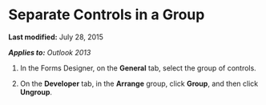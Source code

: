 
# Separate Controls in a Group

 **Last modified:** July 28, 2015

 _**Applies to:** Outlook 2013_

1. In the Forms Designer, on the  **General** tab, select the group of controls.
    
2. On the  **Developer** tab, in the **Arrange** group, click **Group**, and then click  **Ungroup**.
    
